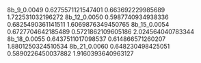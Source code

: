 8b_9_0.0049 0.6275571121547401 0.663692229985689 1.722531032196272
8b_12_0.0050 0.5987740934938336 0.6825490361141511 1.6069876349450765
8b_15_0.0054 0.6727704642185489 0.5721862109605186 2.024564040783344
8b_18_0.0055 0.6437511017098537 0.614866571260207 1.8801250324510534
8b_21_0.0060 0.648230498425051 0.5890226450037882 1.9160393640963127
